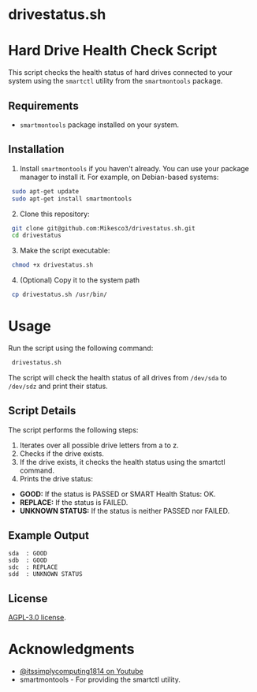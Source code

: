 # drivestatus.sh

# Hard Drive Health Check Script

This script checks the health status of hard drives connected to your system using the `smartctl` utility from the `smartmontools` package.

## Requirements

- `smartmontools` package installed on your system.

## Installation

1. Install `smartmontools` if you haven't already. You can use your package manager to install it. For example, on Debian-based systems:

  ```sh
   sudo apt-get update
   sudo apt-get install smartmontools
  ```

2. Clone this repository:
  ``` sh
   git clone git@github.com:Mikesco3/drivestatus.sh.git
   cd drivestatus
  ```

3. Make the script executable:
  ``` sh
   chmod +x drivestatus.sh
  ```
4. (Optional) Copy it to the system path
  ``` sh
   cp drivestatus.sh /usr/bin/
  ```

# Usage
Run the script using the following command:
  ``` sh
   drivestatus.sh 
  ```
The script will check the health status of all drives from `/dev/sda` to `/dev/sdz` and print their status.

## Script Details
The script performs the following steps:

1. Iterates over all possible drive letters from a to z.
2. Checks if the drive exists.
3. If the drive exists, it checks the health status using the smartctl command.
4. Prints the drive status:
  - **GOOD:** If the status is PASSED or SMART Health Status: OK.
  - **REPLACE:** If the status is FAILED.
  - **UNKNOWN STATUS:** If the status is neither PASSED nor FAILED.

## Example Output
```
sda  : GOOD
sdb  : GOOD
sdc  : REPLACE
sdd  : UNKNOWN STATUS
```

## License
<a href="https://github.com/Mikesco3/drivestatus.sh/blob/main/LICENSE" target="_blank">AGPL-3.0 license</a>.

# Acknowledgments
- <a href="https://www.youtube.com/@itssimplycomputing1814" target="_blank">@itssimplycomputing1814 on Youtube</a>
- smartmontools - For providing the smartctl utility.
